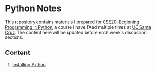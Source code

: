 # Python Notes

This repository contains materials I prepared for [CSE20: Beginning Programming in Python](https://courses.soe.ucsc.edu/courses/cse20), a course I have TAed multiple times at [UC Santa Cruz](https://www.ucsc.edu). The content here will be updated before each week's discussion sections.

## Content

1. [Installing Python](1_installation/install_python.md)
